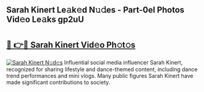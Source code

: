 ## Sarah Kinert Le𝚊k𝚎d N𝚞𝚍es - Part-0el Photos Vid𝚎o Le𝚊ks gp2uU

# <h2><a href="http://fbb97r4.evod.top/?m=Sarah+Kinert">🔗 👉🔴 Sarah Kinert Vid𝚎o Ph𝚘t𝚘s</a></h2>

[![Sarah Kinert N𝚞d𝚎s](https://i.imgur.com/8V9OHl7.gif)](http://fbb97r4.evod.top/?m=Sarah+Kinert)
Influential social media influencer Sarah Kinert, recognized for sharing lifestyle and dance-themed content, including dance trend performances and mini vlogs. Many public figures Sarah Kinert have made significant contributions to society. 

